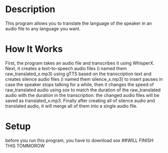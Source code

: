 # Description
This program allows you to translate the language of the speaker in an audio file to any language you want.

# How It Works
First, the program takes an audio file and transcribes it using WhisperX. Next, it creates a text-to-speech audio files (i named them raw_translated_x.mp3) using gTTS based on the transcription text and creates silence audio files (i named them silence_x.mp3) to insert pauses in case the speaker stops talking for a while, then it changes the speed of raw_translated audio using sox to match the duration of the raw_translated audio with the duration in the transcription. the changed audio files will be saved as translated_x.mp3. Finally after creating all of silence audio and translated audio, it will merge all of them into a single audio file. 

# Setup
before you run this program, you have to download sox
##WILL FINISH THIS TOMMOROW
